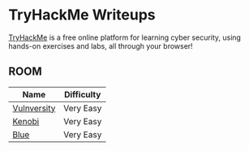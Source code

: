 # TryHackMe Writeups

[TryHackMe][1] is a free online platform for learning cyber security, using hands-on exercises and labs, all through your browser!

## ROOM

|	Name                                   | Difficulty   |
| -------------------------------------- | -------------|
| [Vulnversity][2]                       | Very Easy    |
| [Kenobi][3]                            | Very Easy    |
| [Blue][4]                              | Very Easy    |

[1]: https://tryhackme.com/
[2]: ./vulnversity
[3]: ./kenobi
[4]: ./blue
